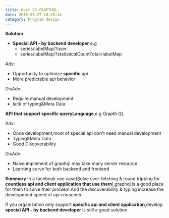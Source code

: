 ```yaml
---
title: Rest VS GRAPTHQL
date: 2018-06-27 10:28:44
category: Program design
---
```


**Solution**

- **Special API - by backend developer** e.g
  - series/labelMap/?user
  - series/labelMap/?statisticalCountTotal=labelMap

Adv:

- Opportunity to optimize **specific** api
- More predictable api behavior

DisAdv:

- Require manual development
- lack of typing&Meta Data

**API that support specific queryLanguage**,e.g Grapth QL

Adv:

- Once development,most of special api don't need manual development
- Typing&Meta Data
- Good Discoverability

DisAdv:

- Naive implement of graphql may take many server resource
- Learning curve for both backend and frontend

**Summary**
In a facebook use case(Solve over-fetching & round tripping for **countless api and client application that use them**),graphql is a good place for them to solve their problem.And the discoverability & typing increase the development speed of api consumer.

If you organization only support **specific api and client application**,develop **special API - by backend developer** is still a good solution.
